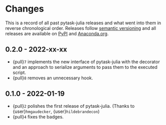 # Changes

This is a record of all past pytask-julia releases and what went into them in reverse
chronological order. Releases follow [semantic versioning](https://semver.org/) and all
releases are available on [PyPI](https://pypi.org/project/pytask-julia) and
[Anaconda.org](https://anaconda.org/conda-forge/pytask-julia).

## 0.2.0 - 2022-xx-xx

-   {pull}`7` implements the new interface of pytask-julia with the decorator and an
    approach to serialize arguments to pass them to the executed script.
-   {pull}`8` removes an unnecessary hook.

## 0.1.0 - 2022-01-19

-   {pull}`2` polishes the first release of pytask-julia. (Thanks to
    {user}`hmgaudecker`, {user}`hildebrandecon`)
-   {pull}`4` fixes the badges.
